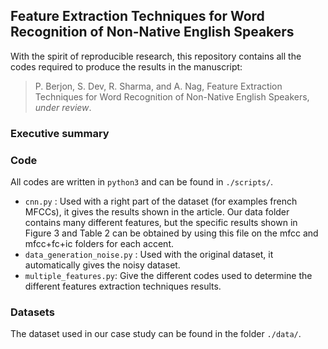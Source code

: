 ## Feature Extraction Techniques for Word Recognition of Non-Native English Speakers

With the spirit of reproducible research, this repository contains all the codes required to produce the results in the manuscript:

> P. Berjon, S. Dev, R. Sharma, and A. Nag, Feature Extraction Techniques for Word Recognition of Non-Native English Speakers, *under review*.


### Executive summary 


### Code
All codes are written in `python3` and can be found in `./scripts/`.
+ `cnn.py` : Used with a right part of the dataset (for examples french MFCCs), it gives the results shown in the article. Our data folder contains many different features, but the specific results shown in Figure 3 and Table 2 can be obtained by using this file on the mfcc and mfcc+fc+ic folders for each accent.
+ `data_generation_noise.py` : Used with the original dataset, it automatically gives the noisy dataset.
+ `multiple_features.py`: Give the different codes used to determine the different features extraction techniques results.



### Datasets
The dataset used in our case study can be found in the folder `./data/`.
